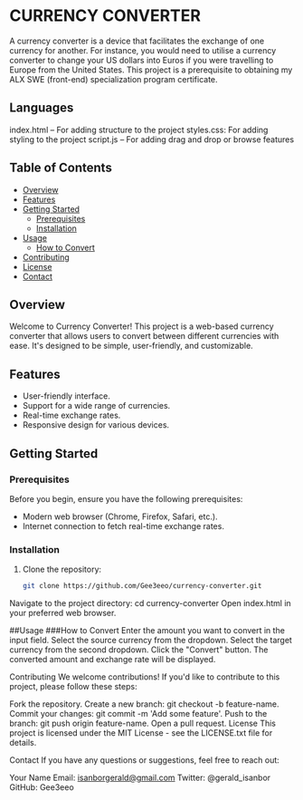 # CURRENCY CONVERTER

A currency converter is a device that facilitates the exchange of one currency for another. For instance, you would need to utilise a currency converter to change your US dollars into Euros if you were travelling to Europe from the United States. This project is a prerequisite to obtaining my ALX SWE (front-end) specialization program certificate.
## Languages
index.html – For adding structure to the project
styles.css: For adding styling to the project
script.js – For adding drag and drop or browse features

## Table of Contents

- [Overview](#overview)
- [Features](#features)
- [Getting Started](#getting-started)
  - [Prerequisites](#prerequisites)
  - [Installation](#installation)
- [Usage](#usage)
  - [How to Convert](#how-to-convert)
- [Contributing](#contributing)
- [License](#license)
- [Contact](#contact)

## Overview

Welcome to Currency Converter! This project is a web-based currency converter that allows users to convert between different currencies with ease. It's designed to be simple, user-friendly, and customizable.

## Features

- User-friendly interface.
- Support for a wide range of currencies.
- Real-time exchange rates.
- Responsive design for various devices.

## Getting Started

### Prerequisites

Before you begin, ensure you have the following prerequisites:

- Modern web browser (Chrome, Firefox, Safari, etc.).
- Internet connection to fetch real-time exchange rates.

### Installation

1. Clone the repository:

   ```bash
   git clone https://github.com/Gee3eeo/currency-converter.git
Navigate to the project directory:
cd currency-converter
Open index.html in your preferred web browser.

##Usage
###How to Convert
Enter the amount you want to convert in the input field.
Select the source currency from the dropdown.
Select the target currency from the second dropdown.
Click the "Convert" button.
The converted amount and exchange rate will be displayed.

Contributing
We welcome contributions! If you'd like to contribute to this project, please follow these steps:

Fork the repository.
Create a new branch: git checkout -b feature-name.
Commit your changes: git commit -m 'Add some feature'.
Push to the branch: git push origin feature-name.
Open a pull request.
License
This project is licensed under the MIT License - see the LICENSE.txt file for details.

Contact
If you have any questions or suggestions, feel free to reach out:

Your Name
Email: isanborgerald@gmail.com
Twitter: @gerald_isanbor
GitHub: Gee3eeo
